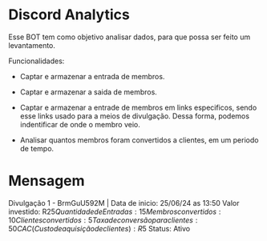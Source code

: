 # Discord Analytics

Esse BOT tem como objetivo analisar dados, para que possa ser feito um levantamento.

Funcionalidades:

- Captar e armazenar a entrada de membros.
- Captar e armazenar a saida de membros.

- Captar e armazenar a entrade de membros em links especificos, sendo esse links usado para a meios de divulgação. Dessa forma, podemos indentificar de onde o membro veio.
- Analisar quantos membros foram convertidos a clientes, em um periodo de tempo.

# Mensagem

Divulgação 1 - BrmGuU592M | Data de inicio: 25/06/24 as 13:50
Valor investido: R$25
Quantidade de Entradas: 15
Membros convertidos: 10
Clientes convertidos: 5
Taxa de conversão para clientes: 50%
CAC (Custo de aquisição de clientes): R$5
Status: Ativo
